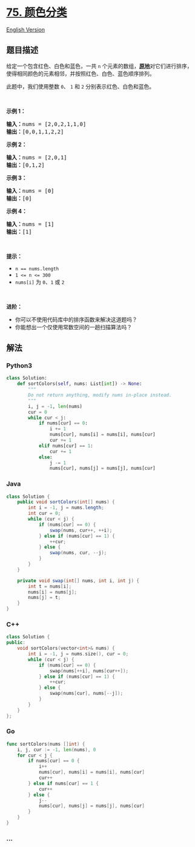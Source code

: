 # [75. 颜色分类](https://leetcode-cn.com/problems/sort-colors)

[English Version](/solution/0000-0099/0075.Sort%20Colors/README_EN.md)

## 题目描述

<!-- 这里写题目描述 -->

<p>给定一个包含红色、白色和蓝色，一共 <code>n</code><em> </em>个元素的数组，<strong><a href="https://baike.baidu.com/item/%E5%8E%9F%E5%9C%B0%E7%AE%97%E6%B3%95" target="_blank">原地</a></strong>对它们进行排序，使得相同颜色的元素相邻，并按照红色、白色、蓝色顺序排列。</p>

<p>此题中，我们使用整数 <code>0</code>、 <code>1</code> 和 <code>2</code> 分别表示红色、白色和蓝色。</p>

<ul>
</ul>

<p> </p>

<p><strong>示例 1：</strong></p>

<pre>
<strong>输入：</strong>nums = [2,0,2,1,1,0]
<strong>输出：</strong>[0,0,1,1,2,2]
</pre>

<p><strong>示例 2：</strong></p>

<pre>
<strong>输入：</strong>nums = [2,0,1]
<strong>输出：</strong>[0,1,2]
</pre>

<p><strong>示例 3：</strong></p>

<pre>
<strong>输入：</strong>nums = [0]
<strong>输出：</strong>[0]
</pre>

<p><strong>示例 4：</strong></p>

<pre>
<strong>输入：</strong>nums = [1]
<strong>输出：</strong>[1]
</pre>

<p> </p>

<p><strong>提示：</strong></p>

<ul>
	<li><code>n == nums.length</code></li>
	<li><code>1 <= n <= 300</code></li>
	<li><code>nums[i]</code> 为 <code>0</code>、<code>1</code> 或 <code>2</code></li>
</ul>

<p> </p>

<p><strong>进阶：</strong></p>

<ul>
	<li>你可以不使用代码库中的排序函数来解决这道题吗？</li>
	<li>你能想出一个仅使用常数空间的一趟扫描算法吗？</li>
</ul>


## 解法

<!-- 这里可写通用的实现逻辑 -->

<!-- tabs:start -->

### **Python3**

<!-- 这里可写当前语言的特殊实现逻辑 -->

```python
class Solution:
    def sortColors(self, nums: List[int]) -> None:
        """
        Do not return anything, modify nums in-place instead.
        """
        i, j = -1, len(nums)
        cur = 0
        while cur < j:
            if nums[cur] == 0:
                i += 1
                nums[cur], nums[i] = nums[i], nums[cur]
                cur += 1
            elif nums[cur] == 1:
                cur += 1
            else:
                j -= 1
                nums[cur], nums[j] = nums[j], nums[cur]
```

### **Java**

<!-- 这里可写当前语言的特殊实现逻辑 -->

```java
class Solution {
    public void sortColors(int[] nums) {
        int i = -1, j = nums.length;
        int cur = 0;
        while (cur < j) {
            if (nums[cur] == 0) {
                swap(nums, cur++, ++i);
            } else if (nums[cur] == 1) {
                ++cur;
            } else {
                swap(nums, cur, --j);
            }
        }
    }

    private void swap(int[] nums, int i, int j) {
        int t = nums[i];
        nums[i] = nums[j];
        nums[j] = t;
    }
}
```

### **C++**

```cpp
class Solution {
public:
    void sortColors(vector<int>& nums) {
        int i = -1, j = nums.size(), cur = 0;
        while (cur < j) {
            if (nums[cur] == 0) {
                swap(nums[++i], nums[cur++]);
            } else if (nums[cur] == 1) {
                ++cur;
            } else {
                swap(nums[cur], nums[--j]);
            }
        }
    }
};
```

### **Go**

```go
func sortColors(nums []int) {
	i, j, cur := -1, len(nums), 0
	for cur < j {
		if nums[cur] == 0 {
			i++
			nums[cur], nums[i] = nums[i], nums[cur]
			cur++
		} else if nums[cur] == 1 {
			cur++
		} else {
			j--
			nums[cur], nums[j] = nums[j], nums[cur]
		}
	}
}
```

### **...**

```

```

<!-- tabs:end -->
